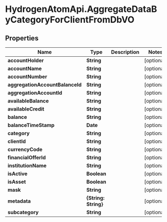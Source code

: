 # HydrogenAtomApi.AggregateDataByCategoryForClientFromDbVO

## Properties
Name | Type | Description | Notes
------------ | ------------- | ------------- | -------------
**accountHolder** | **String** |  | [optional] 
**accountName** | **String** |  | [optional] 
**accountNumber** | **String** |  | [optional] 
**aggregationAccountBalanceId** | **String** |  | [optional] 
**aggregationAccountId** | **String** |  | [optional] 
**availableBalance** | **String** |  | [optional] 
**availableCredit** | **String** |  | [optional] 
**balance** | **String** |  | [optional] 
**balanceTimeStamp** | **Date** |  | [optional] 
**category** | **String** |  | [optional] 
**clientId** | **String** |  | [optional] 
**currencyCode** | **String** |  | [optional] 
**financialOfferId** | **String** |  | [optional] 
**institutionName** | **String** |  | [optional] 
**isActive** | **Boolean** |  | [optional] 
**isAsset** | **Boolean** |  | [optional] 
**mask** | **String** |  | [optional] 
**metadata** | **{String: String}** |  | [optional] 
**subcategory** | **String** |  | [optional] 


